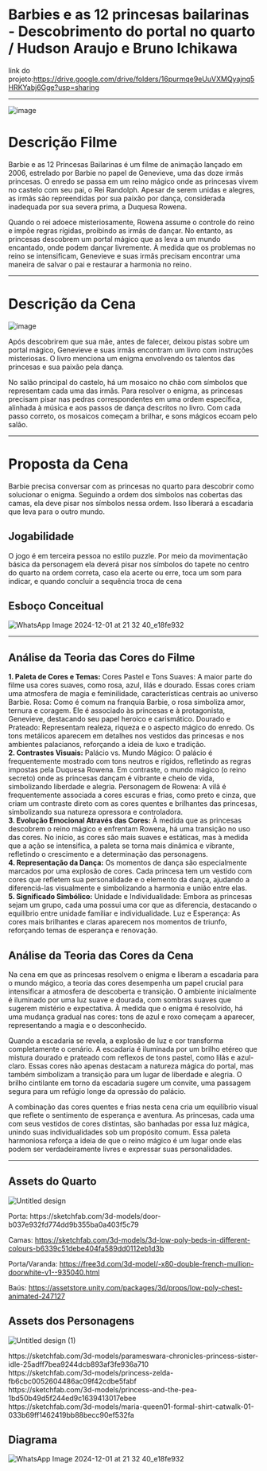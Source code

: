 
# Barbies e as 12 princesas bailarinas - Descobrimento do portal no quarto / Hudson Araujo e Bruno Ichikawa
link do projeto:https://drive.google.com/drive/folders/16purmqe9eUuVXMQyajnq5HRKYabj6Gge?usp=sharing
<hr>

![image](https://github.com/user-attachments/assets/49429753-88fc-424a-a061-f23d93ea32ba)

<h1>Descrição Filme</h1>
<p>
Barbie e as 12 Princesas Bailarinas é um filme de animação lançado em 2006, estrelado por Barbie no papel de Genevieve, uma das doze irmãs princesas. O enredo se passa em um reino mágico onde as princesas vivem no castelo com seu pai, o Rei Randolph. Apesar de serem unidas e alegres, as irmãs são repreendidas por sua paixão por dança, considerada inadequada por sua severa prima, a Duquesa Rowena.

Quando o rei adoece misteriosamente, Rowena assume o controle do reino e impõe regras rígidas, proibindo as irmãs de dançar. No entanto, as princesas descobrem um portal mágico que as leva a um mundo encantado, onde podem dançar livremente. À medida que os problemas no reino se intensificam, Genevieve e suas irmãs precisam encontrar uma maneira de salvar o pai e restaurar a harmonia no reino.
</p>
<hr>
<h1>Descrição da Cena</h1>

![image](https://github.com/user-attachments/assets/55ded1f9-26cf-46b6-ade6-8a6e59d25bcc)

<p>
Após descobrirem que sua mãe, antes de falecer, deixou pistas sobre um portal mágico, Genevieve e suas irmãs encontram um livro com instruções misteriosas. O livro menciona um enigma envolvendo os talentos das princesas e sua paixão pela dança.

No salão principal do castelo, há um mosaico no chão com símbolos que representam cada uma das irmãs. Para resolver o enigma, as princesas precisam pisar nas pedras correspondentes em uma ordem específica, alinhada à música e aos passos de dança descritos no livro. Com cada passo correto, os mosaicos começam a brilhar, e sons mágicos ecoam pelo salão.
</p>
<hr>
<h1>Proposta da Cena</h1>
<p>
Barbie precisa conversar com as princesas no quarto para descobrir como solucionar o enigma. Seguindo a ordem dos símbolos nas cobertas das camas, ela deve pisar nos símbolos nessa ordem. Isso liberará a escadaria que leva para o outro mundo.
</p>
<h2>Jogabilidade</h2>
<p>
O jogo é em terceira pessoa no estilo puzzle. Por meio da movimentação básica da personagem ela deverá pisar nos símbolos do tapete no centro do quarto na ordem correta, caso ela acerte ou erre, toca um som para indicar, e quando concluir a sequência troca de cena
</p>
<h2>Esboço Conceitual</h2>

![WhatsApp Image 2024-12-01 at 21 32 40_e18fe932](https://github.com/user-attachments/assets/de9af9fd-a678-476e-b4fc-c1973237b45d)

<hr>
<h2>Análise da Teoria das Cores do Filme</h2>
<p>
<strong>1. Paleta de Cores e Temas:</strong>
Cores Pastel e Tons Suaves: A maior parte do filme usa cores suaves, como rosa, azul, lilás e dourado. Essas cores criam uma atmosfera de magia e feminilidade, características centrais ao universo Barbie.
Rosa: Como é comum na franquia Barbie, o rosa simboliza amor, ternura e coragem. Ele é associado às princesas e à protagonista, Genevieve, destacando seu papel heroico e carismático.
Dourado e Prateado: Representam realeza, riqueza e o aspecto mágico do enredo. Os tons metálicos aparecem em detalhes nos vestidos das princesas e nos ambientes palacianos, reforçando a ideia de luxo e tradição.<br>
<strong>2. Contrastes Visuais:</strong>
Palácio vs. Mundo Mágico: O palácio é frequentemente mostrado com tons neutros e rígidos, refletindo as regras impostas pela Duquesa Rowena. Em contraste, o mundo mágico (o reino secreto) onde as princesas dançam é vibrante e cheio de vida, simbolizando liberdade e alegria.
Personagem de Rowena: A vilã é frequentemente associada a cores escuras e frias, como preto e cinza, que criam um contraste direto com as cores quentes e brilhantes das princesas, simbolizando sua natureza opressora e controladora.<br>
<strong>3. Evolução Emocional Através das Cores:</strong>
À medida que as princesas descobrem o reino mágico e enfrentam Rowena, há uma transição no uso das cores. No início, as cores são mais suaves e estáticas, mas à medida que a ação se intensifica, a paleta se torna mais dinâmica e vibrante, refletindo o crescimento e a determinação das personagens.<br>
<strong>4. Representação da Dança:</strong>
Os momentos de dança são especialmente marcados por uma explosão de cores. Cada princesa tem um vestido com cores que refletem sua personalidade e o elemento da dança, ajudando a diferenciá-las visualmente e simbolizando a harmonia e união entre elas.<br>
<strong>5. Significado Simbólico:</strong>
Unidade e Individualidade: Embora as princesas sejam um grupo, cada uma possui uma cor que as diferencia, destacando o equilíbrio entre unidade familiar e individualidade.
Luz e Esperança: As cores mais brilhantes e claras aparecem nos momentos de triunfo, reforçando temas de esperança e renovação.
</p>
<h2>Análise da Teoria das Cores da Cena</h2>
<p>
Na cena em que as princesas resolvem o enigma e liberam a escadaria para o mundo mágico, a teoria das cores desempenha um papel crucial para intensificar a atmosfera de descoberta e transição. O ambiente inicialmente é iluminado por uma luz suave e dourada, com sombras suaves que sugerem mistério e expectativa. À medida que o enigma é resolvido, há uma mudança gradual nas cores: tons de azul e roxo começam a aparecer, representando a magia e o desconhecido.

Quando a escadaria se revela, a explosão de luz e cor transforma completamente o cenário. A escadaria é iluminada por um brilho etéreo que mistura dourado e prateado com reflexos de tons pastel, como lilás e azul-claro. Essas cores não apenas destacam a natureza mágica do portal, mas também simbolizam a transição para um lugar de liberdade e alegria. O brilho cintilante em torno da escadaria sugere um convite, uma passagem segura para um refúgio longe da opressão do palácio.

A combinação das cores quentes e frias nesta cena cria um equilíbrio visual que reflete o sentimento de esperança e aventura. As princesas, cada uma com seus vestidos de cores distintas, são banhadas por essa luz mágica, unindo suas individualidades sob um propósito comum. Essa paleta harmoniosa reforça a ideia de que o reino mágico é um lugar onde elas podem ser verdadeiramente livres e expressar suas personalidades.
</p>
<hr>
<h2>Assets do Quarto</h2>

![Untitled design](https://github.com/user-attachments/assets/2b4ba3d1-8060-47fe-9b55-8f4ed9200bbf)

<p>
Porta: https://sketchfab.com/3d-models/door-b037e932fd774dd9b355ba0a403f5c79

Camas: https://sketchfab.com/3d-models/3d-low-poly-beds-in-different-colours-b6339c51debe404fa589dd0112eb1d3b

Porta/Varanda: https://free3d.com/3d-model/-x80-double-french-mullion-doorwhite-v1--935040.html

Baús: https://assetstore.unity.com/packages/3d/props/low-poly-chest-animated-247127 
</p>
<h2>Assets dos Personagens</h2>

![Untitled design (1)](https://github.com/user-attachments/assets/f73fe230-bce5-42f8-a3f4-af82e5fcd4ab)

<p>
https://sketchfab.com/3d-models/parameswara-chronicles-princess-sister-idle-25adff7bea9244dcb893af3fe936a710
<br>
https://sketchfab.com/3d-models/princess-zelda-fb6cbc0052604486ac09f42cdbe5fabf
<br>
https://sketchfab.com/3d-models/princess-and-the-pea-1bd50b49d5f244ed9c1639413017ebee
<br>
https://sketchfab.com/3d-models/maria-queen01-formal-shirt-catwalk-01-033b69ff1462419bb88becc90ef532fa
</p>

<h2>Diagrama</h2>

![WhatsApp Image 2024-12-01 at 21 32 40_e18fe932](https://github.com/user-attachments/assets/f0d11d25-830d-4ac6-b585-1ffb7c287628)











